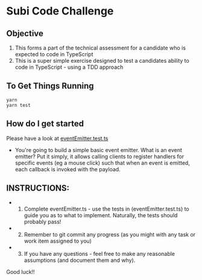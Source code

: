 # Subi Code Challenge

## Objective

1. This forms a part of the technical assessment for a candidate who is expected to code in TypeScript
2. This is a super simple exercise designed to test a candidates ability to code in TypeScript - using a TDD approach

## To Get Things Running

```
yarn
yarn test
```

## How do I get started
Please have a look at [eventEmitter.test.ts](./src/eventEmitter.test.ts)

 * You're going to build a simple basic event emitter. What is an event emitter? Put it simply, it allows calling clients to register handlers for specific events (eg a mouse click) such that when an event is emitted, each callback is invoked with the payload.
 
##  INSTRUCTIONS:
 *   1. Complete eventEmitter.ts - use the tests in (eventEmitter.test.ts) to guide you as to what to implement. Naturally,
       the tests should probably pass!
 *   2. Remember to git commit any progress (as you might with any task or work item assigned to you)
 *   3. If you have any questions - feel free to make any reasonable assumptions (and document them and why).
 
 
  Good luck!!
 
